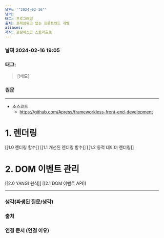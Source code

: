 ```yaml
---
날짜: '"2024-02-16"'
넘버: 
태그: 프로그래밍
출처: 프레임워크 없는 프론트엔드 개발
aliases: 
저자: 프란세스코 스트라츨로
---
```

### 날짜  2024-02-16 19:05

### 태그:

>[!메모]
>

### 원문
---
- 소스코드
	- https://github.com/Apress/frameworkless-front-end-development
# 1. 렌더링
[[1.0 렌더링 함수]]
[[1.1 개선된 렌더링 함수]]
[[1.2 동적 데이터 렌더링]]
# 2. DOM 이벤트 관리
[[2.0 YANGI 원칙]]
[[2.1 DOM 이벤트 API]]





---
### 생각(파생된 질문/생각)

### 출처

### 연결 문서 (연결 이유)
